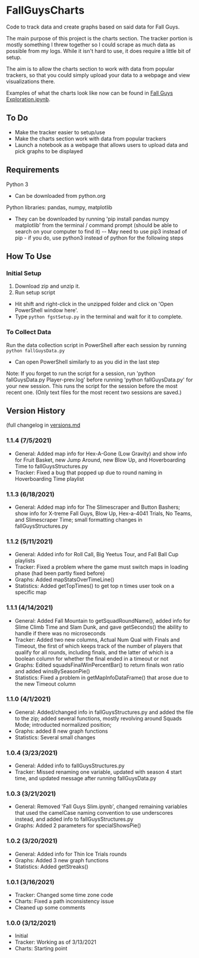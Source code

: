 # FallGuysCharts
Code to track data and create graphs based on said data for Fall Guys.  

The main purpose of this project is the charts section. The tracker portion 
is mostly something I threw together so I could scrape as much data as possible 
from my logs. While it isn't hard to use, it does require a little bit of setup. 

The aim is to allow the charts section to work with data from popular trackers, 
so that you could simply upload your data to a webpage and view visualizations there.  

Examples of what the charts look like now can be found in [Fall Guys Exploration.ipynb](https://github.com/jvmohr/FallGuysCharts/blob/main/Fall%20Guys%20Data%20Exploration.ipynb). 

## To Do
- Make the tracker easier to setup/use
- Make the charts section work with data from popular trackers
- Launch a notebook as a webpage that allows users to upload data and pick graphs to be displayed


## Requirements
Python 3
- Can be downloaded from python.org  

Python libraries: pandas, numpy, matplotlib
- They can be downloaded by running 'pip install pandas numpy matplotlib' from the terminal / command prompt (should be able to search on your computer to find it)
-- May need to use pip3 instead of pip - if you do, use python3 instead of python for the following steps


## How To Use

### Initial Setup
1. Download zip and unzip it. 
2. Run setup script
- Hit shift and right-click in the unzipped folder and click on 'Open PowerShell window here'.
- Type `python fgstSetup.py` in the terminal and wait for it to complete.


### To Collect Data
Run the data collection script in PowerShell after each session by running `python fallGuysData.py` 
- Can open PowerShell similarly to as you did in the last step

Note: 
If you forget to run the script for a session, run 'python fallGuysData.py Player-prev.log' 
before running 'python fallGuysData.py' for your new session. 
This runs the script for the session before the most recent one. 
(Only text files for the most recent two sessions are saved.)


## Version History
(full changelog in [versions.md](https://github.com/jvmohr/FallGuysCharts/blob/main/versions.md)

### 1.1.4 (7/5/2021)
- General: Added map info for Hex-A-Gone (Low Gravity) and show info for Fruit Basket, new Jump Around, new Blow Up, and Hoverboarding Time to fallGuysStructures.py
- Tracker: Fixed a bug that popped up due to round naming in Hoverboarding Time playlist

### 1.1.3 (6/18/2021)
- General: Added map info for The Slimescraper and Button Bashers; show info for X-treme Fall Guys, Blow Up, Hex-a-4041 Trials, No Teams, and Slimescraper Time; small formatting changes in fallGuysStructures.py

### 1.1.2 (5/11/2021)
- General: Added info for Roll Call, Big Yeetus Tour, and Fall Ball Cup playlists 
- Tracker: Fixed a problem where the game must switch maps in loading phase (had been partly fixed before)
- Graphs: Added mapStatsOverTimeLine()
- Statistics: Added getTopTimes() to get top n times user took on a specific map

### 1.1.1 (4/14/2021)
- General: Added Fall Mountain to getSquadRoundName(), added info for Slime Climb Time and Slam Dunk, and gave getSeconds() the ability to handle if there was no microseconds
- Tracker: Added two new columns, Actual Num Qual with Finals and Timeout, the first of which keeps track of the number of players that qualify for all rounds, including finals, and the latter of which is a boolean column for whether the final ended in a timeout or not
- Graphs: Edited squadsFinalWinPercentBar() to return finals won ratio and added winsBySeasonPie()
- Statistics: Fixed a problem in getMapInfoDataFrame() that arose due to the new Timeout column

### 1.1.0 (4/1/2021)
- General: Added/changed info in fallGuysStructures.py and added the file to the zip; 
added several functions, mostly revolving around Squads Mode; 
introducted normalized position; 
- Graphs: added 8 new graph functions
- Statistics: Several small changes

### 1.0.4 (3/23/2021)
- General: Added info to fallGuysStructures.py
- Tracker: Missed renaming one variable, updated with season 4 start time, and updated message after running fallGuysData.py

### 1.0.3 (3/21/2021)
- General: Removed 'Fall Guys Slim.ipynb', changed remaining variables that 
used the camelCase naming convention to use underscores instead, and added 
info to fallGuysStructures.py
- Graphs: Added 2 parameters for specialShowsPie()

### 1.0.2 (3/20/2021)
- General: Added info for Thin Ice Trials rounds
- Graphs: Added 3 new graph functions
- Statistics: Added getStreaks()

### 1.0.1 (3/16/2021)
- Tracker: Changed some time zone code
- Charts: Fixed a path inconsistency issue
- Cleaned up some comments

### 1.0.0 (3/12/2021)
- Initial
- Tracker: Working as of 3/13/2021
- Charts: Starting point